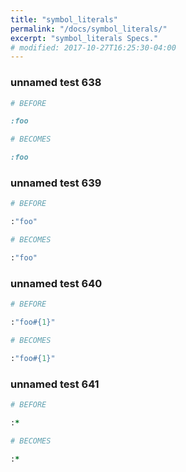 ```yaml
---
title: "symbol_literals"
permalink: "/docs/symbol_literals/"
excerpt: "symbol_literals Specs."
# modified: 2017-10-27T16:25:30-04:00
---
```

### unnamed test 638
```ruby
# BEFORE

:foo

```
```ruby
# BECOMES

:foo

```
### unnamed test 639
```ruby
# BEFORE

:"foo"

```
```ruby
# BECOMES

:"foo"

```
### unnamed test 640
```ruby
# BEFORE

:"foo#{1}"

```
```ruby
# BECOMES

:"foo#{1}"

```
### unnamed test 641
```ruby
# BEFORE

:*

```
```ruby
# BECOMES

:*
```
